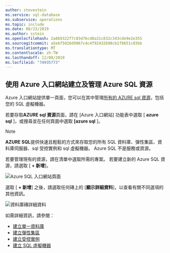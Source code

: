 ```yaml
---
author: stevestein
ms.service: sql-database
ms.subservice: operations
ms.topic: include
ms.date: 08/23/2019
ms.author: sstein
ms.openlocfilehash: 2a8b9322f7c03d76cd8a31c832c343cde9e2e355
ms.sourcegitcommit: a5ebf5026d9967c4c4f92432698cb1f8651c03bb
ms.translationtype: MT
ms.contentlocale: zh-TW
ms.lasthandoff: 12/08/2019
ms.locfileid: "74935773"
---
```

## <a name="create-and-manage-azure-sql-resources-with-the-azure-portal"></a>使用 Azure 入口網站建立及管理 Azure SQL 資源

Azure 入口網站提供單一頁面，您可以在其中管理[所有的 AZURE sql 資源](https://go.microsoft.com/fwlink/?linkid=2100641)，包括您的 SQL 虛擬機器。

若要存取**AZURE sql 資源**頁面，請在 [Azure 入口網站] 功能表中選取 [ **azure sql** ]，或搜尋並在任何頁面中選取 **[azure sql** ]。

> [!NOTE]
> **AZURE SQL**提供快速且輕鬆的方式來存取您的所有 SQL 資料庫、彈性集區、資料庫伺服器、sql 受控實例和 sql 虛擬機器。 Azure SQL 不是服務或資源。 

若要管理現有的資源，請在清單中選取所需的專案。 若要建立新的 Azure SQL 資源，請選取 [ **+ 新增**]。 

![Azure SQL 入口網站頁面](../media/sql-database-technical-overview/add-azure-sql-resources.png)

選取 [ **+ 新增**] 之後，請選取任何磚上的 [**顯示詳細資料**]，以查看有關不同選項的其他資訊。

![資料庫磚詳細資料](../media/sql-database-technical-overview/single-sql-database-deployment-options.png)

如需詳細資訊，請參閱：

- [建立單一資料庫](../sql-database-single-database-get-started.md)
- [建立彈性集區](../sql-database-elastic-pool.md#creating-a-new-sql-database-elastic-pool-using-the-azure-portal)
- [建立受控實例](../sql-database-managed-instance-get-started.md)
- [建立 SQL 虛擬機器](../../virtual-machines/windows/sql/quickstart-sql-vm-create-portal.md)